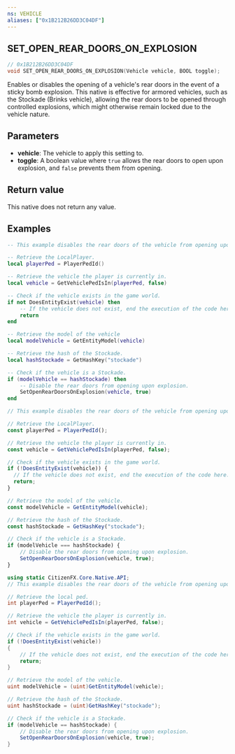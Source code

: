 ```yaml
---
ns: VEHICLE
aliases: ["0x1B212B26DD3C04DF"]
---
```

## SET_OPEN_REAR_DOORS_ON_EXPLOSION

```c
// 0x1B212B26DD3C04DF
void SET_OPEN_REAR_DOORS_ON_EXPLOSION(Vehicle vehicle, BOOL toggle);
```

Enables or disables the opening of a vehicle's rear doors in the event of a sticky bomb explosion. This native is effective for armored vehicles, such as the Stockade (Brinks vehicle), allowing the rear doors to be opened through controlled explosions, which might otherwise remain locked due to the vehicle nature.


## Parameters
* **vehicle**: The vehicle to apply this setting to.
* **toggle**: A boolean value where `true` allows the rear doors to open upon explosion, and `false` prevents them from opening.

## Return value
This native does not return any value.

## Examples
```lua
-- This example disables the rear doors of the vehicle from opening upon explosion.

-- Retrieve the LocalPlayer.
local playerPed = PlayerPedId()

-- Retrieve the vehicle the player is currently in. 
local vehicle = GetVehiclePedIsIn(playerPed, false)

-- Check if the vehicle exists in the game world.
if not DoesEntityExist(vehicle) then 
    -- If the vehicle does not exist, end the execution of the code here.
    return 
end

-- Retrieve the model of the vehicle
local modelVehicle = GetEntityModel(vehicle)

-- Retrieve the hash of the Stockade.
local hashStockade = GetHashKey("stockade")

-- Check if the vehicle is a Stockade.
if (modelVehicle == hashStockade) then
    -- Disable the rear doors from opening upon explosion.
    SetOpenRearDoorsOnExplosion(vehicle, true)
end
```

```js
// This example disables the rear doors of the vehicle from opening upon explosion.

// Retrieve the LocalPlayer.
const playerPed = PlayerPedId();

// Retrieve the vehicle the player is currently in.
const vehicle = GetVehiclePedIsIn(playerPed, false);

// Check if the vehicle exists in the game world.
if (!DoesEntityExist(vehicle)) {
  // If the vehicle does not exist, end the execution of the code here.
  return;
}

// Retrieve the model of the vehicle.
const modelVehicle = GetEntityModel(vehicle);

// Retrieve the hash of the Stockade.
const hashStockade = GetHashKey("stockade");

// Check if the vehicle is a Stockade.
if (modelVehicle === hashStockade) {
    // Disable the rear doors from opening upon explosion.
    SetOpenRearDoorsOnExplosion(vehicle, true);
}
```

```cs
using static CitizenFX.Core.Native.API;
// This example disables the rear doors of the vehicle from opening upon explosion.

// Retrieve the local ped.
int playerPed = PlayerPedId();

// Retrieve the vehicle the player is currently in.
int vehicle = GetVehiclePedIsIn(playerPed, false);

// Check if the vehicle exists in the game world.
if (!DoesEntityExist(vehicle))
{
    // If the vehicle does not exist, end the execution of the code here.
    return;
}

// Retrieve the model of the vehicle.
uint modelVehicle = (uint)GetEntityModel(vehicle);

// Retrieve the hash of the Stockade.
uint hashStockade = (uint)GetHashKey("stockade");

// Check if the vehicle is a Stockade.
if (modelVehicle == hashStockade) {
    // Disable the rear doors from opening upon explosion.
    SetOpenRearDoorsOnExplosion(vehicle, true);
}
```
